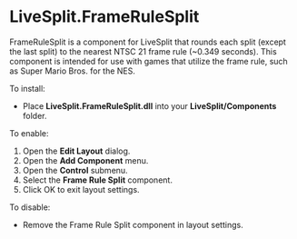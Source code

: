 # LiveSplit.FrameRuleSplit
FrameRuleSplit is a component for LiveSplit that rounds each split (except the last split) to the nearest NTSC 21 frame rule (~0.349 seconds). This component is intended for use with games that utilize the frame rule, such as Super Mario Bros. for the NES.

To install:

* Place <b>LiveSplit.FrameRuleSplit.dll</b> into your <b>LiveSplit/Components</b> folder.

To enable:

1. Open the <b>Edit Layout</b> dialog.
2. Open the <b>Add Component</b> menu.
3. Open the <b>Control</b> submenu.
4. Select the <b>Frame Rule Split</b> component.
5. Click OK to exit layout settings.

To disable:

* Remove the Frame Rule Split component in layout settings.
